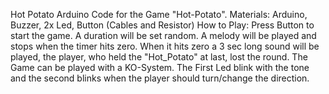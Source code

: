 Hot Potato
 Arduino Code for the Game "Hot-Potato". Materials: Arduino, Buzzer, 2x Led, Button (Cables and Resistor) How to Play: Press Button to start the game. A duration will be set random. A melody will be played and stops when the timer hits zero. When it hits zero a 3 sec long sound will be played, the player, who held the "Hot_Potato" at last, lost the round. The Game can be played with a KO-System. The First Led blink with the tone and the second blinks when the player should turn/change the direction.